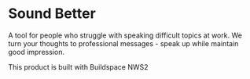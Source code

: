 # Sound Better
A tool for people who struggle with speaking difficult topics at work.
We turn your thoughts to professional messages - speak up while maintain good impression.

This product is built with Buildspace NWS2 